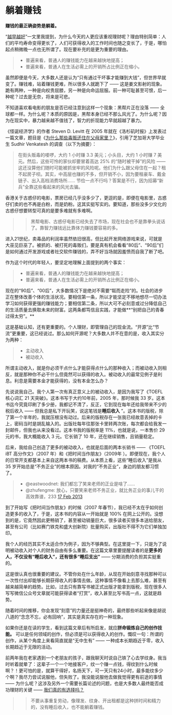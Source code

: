 # 躺着赚钱

**赚钱的最正确姿势是躺着。** 

 “[越早越好](B03.md)”一文里我提到，为什么今天的人更应该重视理财呢？理由特别简单：人们的平均寿命变得更长了，人们可获得收入的工作时间也随之变长了，于是，哪怕起点稍微晚一点也无所谓了。现在要补充的是更为重要的理由。

 > - 普遍来看，普通人的赚钱能力在越来越快地提高；
 > - 普遍来看，普通人在生活必需上的开销所占比例正在缩小。

 虽然即便是今天，大多数人还是认为“只有通过干坏事才能赚到大钱”，但世界早就变了。赚钱难，站着赚钱更难，所以很多人就跪下了 —— 这是姜文影射的现象。跪有两种，一种是向权贵屈膝，另一种是向命运屈服。前一种可耻甚至可恨，后一种呢？过去是无奈，将来是可悲。



 不知道喜欢看电影的朋友是否已经注意到这样一个现象：黑帮片正在没落 —— 全球都一样。为什么呢？本质的原因是，黑帮本身已经不那么风光了。为什么呢？因为在现实中，暴力越来越不值钱了，智力的折现能力早就超越了暴力。

 《怪诞经济学》的作者 Steven D. Levitt 在 2005 年就在《洛杉矶时报》上发表过一篇文章，题目是《[为什么那些毒贩还住在父母家里？](http://articles.latimes.com/2005/apr/24/opinion/oe-dubner24)》，引用了芝加哥大学毕业生 Sudhir Venkatesh 的调查（以下为摘要）：

 > 在街头贩毒的喽啰，大约 1 小时赚 3.3 美元；小头目，大约 1 小时赚 7 美元。然后，这些可怜的家伙却要冒着高达 25% 的“随时被干掉”的风险 —— 这还没算他们随时可能被抓坐牢的风险呢。他们为什么跟父母住在一起？租不起房子呗。其实，中高层也赚的不多，但开销不小，因为要租豪车、戴金链子、出入高档消费场所…… 节俭一点不行吗？答案是不行，因为招募“新兵”全靠这些看起来的风光去骗。

 香港关于古惑仔的电影，票房已经几乎没多少了，更逗的是，即便在电影里，古惑仔们卖的也不再是白粉，而是奶粉。这其实挺写实的。要知道，那些没多少文化的古惑仔想要转型可真的是要多难就有多难啊。

> > 黑帮电影、古惑仔电影已经失去了市场，现在社会也不是靠拳头说话了。靠智力赚钱远比靠体力赚钱要容易的多。



 进入21世纪，卖毒品的利润率虽然依旧很高，但比起开发网络游戏来说，可就是大巫见巨巫了。被抓的、被打死的毒贩们，要是真有机会看看“80后”、“90后”们是如何通过开发游戏或者社交软件赚钱的，弄不好当场就因羞愤而自我了断了吧。

 作为这个时代的年轻人，要坚定地理解上面提到的两个事实：

 > - 普遍来看，普通人的赚钱能力在越来越快地提高；
 > - 普遍来看，普通人在生活必需上的开销所占比例正在缩小。

 现在的“90后”、“00后”，大多数情况下是绝对不需要“铤而走险”的。社会的进步正在整体改善个体的生活状况。要相信第一条，所以才能坚定不移地想尽一切办法学习如何获得更强的赚钱能力；要相信第二条，所以大可不必刻意或过分降低自己的生活质量去换取未来的财富。这两条都笃信且实践，才能做**“别把自己的青春过得太穷”。** 



 这是基础认知，还有更重要的。个人理财，即管理自己的现金流。“开源”比“节流”更重要，这已经说过。那么如何开源呢？大多数人并不在意的是，收入其实分为两种：

 > - 主动收入
 > - 被动收入

 所谓主动收入，就是你必须干点什么才能获得点什么的那种收入；而被动收入则相反，就是那种你不必干什么但竟然可以获得的收入。被动收入的最常见例子是利息。利息是需要本金才能获得的，没有本金怎么办？

 先说说我自己。我个人第一次有真正意义上的被动收入，是因为我写了《TOEFL 核心词汇 21 天突破》。这本书写于大约10年前，2005 年，那时候我 33 岁。这本书迄今究竟印刷了多少册，我都记不清了，反正，它到现在每年还给我带来不少的税后收入 —— 但我总是私下开玩笑，说这笔钱是**睡后收入** ”。这本书的版税，除了第一个半年的，我就压根没有动过。后来的版税存在一张我已经故意丢掉的卡上，密码当时是胡乱输入的。出版社每年往那张卡里转两次账，每次都会给我发一封邮件，但我也从来没看过。这本书我的版税率是 11%，也就是说，一本售价 29 元的书，我大概能收入 3 元。它长销了 10 年，还在继续销售，且销量稳定。



 后来，我给自己创造了更多的被动收入，也就是后面的两本长销书 —— 《TOEFL iBT 高分作文》（2007 年）和《把时间当作朋友》（2009年 ）。即便现在，我个人的日常开支都基本上来自这两本书的稿费。从本质上看，这些“睡后收入”是我从 35 岁开始总是“不务正业”的根本原因。对我的“不务正业”，身边的朋友都习惯了。

 > - @eastwoodnet: 我们都忘了笑来老师的正业是啥了……
 > - @zhufengme: 放心，只要笑来老师不务正业，就比务正业的事儿干的高效靠谱，233
 > [17 Feb 2013](https://twitter.com/zhufengme/status/303107699753758721)

 到了开始写《把时间当作朋友》的时候（2007 年春节），我已经不太在乎如何创造更多的收入了，于是，这本书的内容从一开始就是 100% 在网上公开的。没想到的是，它竟然因此更畅销了，甚至被动销量巨大，很多读者买很多本送给朋友，甚至有公司（比如赛门铁克和盛大创新院）批量购买，出版社不得不为它们单独加印。

 我个人的经历其实不太适合作为例子，因为不够典型。在这里提一下，只是为了说明被动收入对个人的财务自由有多么重要。在这篇文章里要提醒读者的是**更多的人，不仅没有“睡后收入”，还有很多“睡后支出”**  —— 分期消费的负担其实挺重的。



 这是很认真也很重要的建议。不管你处在什么年龄，从现在开始刻意寻找那种可以一次性付出却能够长期获得收入的事情去做。这种事情不像看上去那么难，甚至有越来越简单的趋势。比如，过去只有靠写书被正式出版才能拿到版税，现在很多人写写微信公众号文章就可能获得读者“打赏”，收入甚至比写书高一点，这就是趋势。

 随着时间的推移，你会发现“刻意”的力量还是挺神奇的，最终那些听起来像是胡说八道的“念念不忘，必有回响”，其实是真实存在的一种现象。

 如果你还是在读的学生，看到这篇文章后有所启发，就应**拼命锻炼自己的创作技能。** 可以是任何领域的创作，但必须是可以获得收入的创作。慨叹一句：所谓的创作，从某个角度上来看简直就是“无中生有” —— 一种成本长期趋近于零，收入长期趋近于无限的活动。



 前两年我在老家遇到一个老朋友的孩子，跟我聊天时说自己铁了心去学纹身。我当时听着就晕了：这辈子一个一个地接客户，纹一个赚一点钱，得纹到什么时候啊？！更可怕的是，就算干得好，名扬天下，可一天只有24小时，最多能纹多少个啊？我尽力尝试说服他，但失败了。我没能说服他去做我觉得更有前途的事情 —— 为什么呢？这涉及另外一个需要长篇论述的问题，也是大多数人最终能否成功理财的关键 —— [我们真的有选择吗？](B05.md)

> > 不要从事重复劳动，像理发、纹身、开出租都是这种拼时间和精力的，没有睡后收入，也不能躺着赚钱。



 